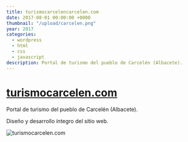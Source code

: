 ```yaml
---
title: turismocarcelencarcelen.com
date: 2017-08-01 00:00:00 +0000
thumbnail: "/upload/carcelen.png"
year: 2017
categories:
  - wordpress
  - html
  - css
  - javascript
description: Portal de turismo del pueblo de Carcelén (Albacete).
---
```


# [turismocarcelen.com](https://turismocarcelen.com)

Portal de turismo del pueblo de Carcelén (Albacete).

Diseño y desarrollo íntegro del sitio web.

![turismocarcelen.com](/upload/carcelen.png)
